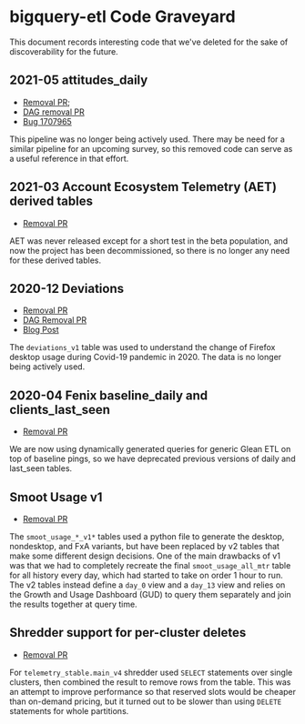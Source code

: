 # bigquery-etl Code Graveyard

This document records interesting code that we've deleted for the sake of discoverability for the future.

## 2021-05 attitudes_daily

- [Removal PR](https://github.com/mozilla/bigquery-etl/pull/2003);
- [DAG removal PR](https://github.com/mozilla/telemetry-airflow/pull/1299)
- [Bug 1707965](https://bugzilla.mozilla.org/show_bug.cgi?id=)

This pipeline was no longer being actively used. There may be need for
a similar pipeline for an upcoming survey, so this removed code can
serve as a useful reference in that effort.

## 2021-03 Account Ecosystem Telemetry (AET) derived tables

- [Removal PR](https://github.com/mozilla/bigquery-etl/pull/1894)

AET was never released except for a short test in the beta population,
and now the project has been decommissioned, so there is no longer
any need for these derived tables.

## 2020-12 Deviations

- [Removal PR](https://github.com/mozilla/bigquery-etl/pull/2005)
- [DAG Removal PR](https://github.com/mozilla/bigquery-etl/pull/1637)
- [Blog Post](https://blog.mozilla.org/data/2020/03/30/opening-data-to-understand-social-distancing/)

The `deviations_v1` table was used to understand the change of Firefox
desktop usage during Covid-19 pandemic in 2020. The data is no longer being
actively used.

## 2020-04 Fenix baseline_daily and clients_last_seen

- [Removal PR](https://github.com/mozilla/bigquery-etl/pull/925)

We are now using dynamically generated queries for generic Glean
ETL on top of baseline pings, so we have deprecated previous versions
of daily and last_seen tables.

## Smoot Usage v1

- [Removal PR](https://github.com/mozilla/bigquery-etl/pull/460)

The `smoot_usage_*_v1*` tables used a python file to generate the desktop,
nondesktop, and FxA variants, but have been replaced by v2 tables that make
some different design decisions. One of the main drawbacks of v1 was that
we had to completely recreate the final `smoot_usage_all_mtr` table for all
history every day, which had started to take on order 1 hour to run. The
v2 tables instead define a `day_0` view and a `day_13` view and relies on
the Growth and Usage Dashboard (GUD) to query them separately and join the
results together at query time.

## Shredder support for per-cluster deletes

- [Removal PR](https://github.com/mozilla/bigquery-etl/pull/733)

For `telemetry_stable.main_v4` shredder used `SELECT` statements over single
clusters, then combined the result to remove rows from the table. This was an
attempt to improve performance so that reserved slots would be cheaper than
on-demand pricing, but it turned out to be slower than using `DELETE`
statements for whole partitions.
